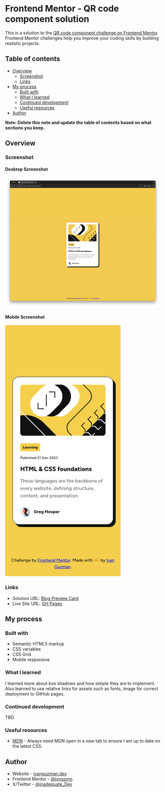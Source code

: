 # Frontend Mentor - QR code component solution

This is a solution to the [QR code component challenge on Frontend Mentor](https://www.frontendmentor.io/challenges/qr-code-component-iux_sIO_H). Frontend Mentor challenges help you improve your coding skills by building realistic projects.

## Table of contents

- [Overview](#overview)
  - [Screenshot](#screenshot)
  - [Links](#links)
- [My process](#my-process)
  - [Built with](#built-with)
  - [What I learned](#what-i-learned)
  - [Continued development](#continued-development)
  - [Useful resources](#useful-resources)
- [Author](#author)

**Note: Delete this note and update the table of contents based on what sections you keep.**

## Overview

### Screenshot

#### Desktop Screenshot

![Desktop Screenshot](./assets/images/desktop-screenshot.png)

#### Mobile Screenshot

![Mobile Screenshot](./assets/images/mobile-screenshot.png)

### Links

- Solution URL: [Blog Preview Card](https://www.frontendmentor.io/solutions/blog-preview-card-krQ4_Z6mZx)
- Live Site URL: [GH Pages](https://ivngzmn.github.io/blog-preview-card/)

## My process

### Built with

- Semantic HTML5 markup
- CSS variables
- CSS Grid
- Mobile responsive

### What I learned

I learned more about box shadows and how simple they are to implement. Also learned to use relative links for assets such as fonts, image for correct deployment to GitHub pages.

### Continued development

TBD

### Useful resources

- [MDN](https://developer.mozilla.org/en-US/) - Always need MDN open in a new tab to ensure I am up to date on the latest CSS.

## Author

- Website - [ivanguzman.dev](ivanguzman.dev)
- Frontend Mentor - [@ivngzmn](https://www.frontendmentor.io/profile/ivngzmn)
- X/Twitter - [@inadequate_Dev](https://x.com/inadequate_Dev)
